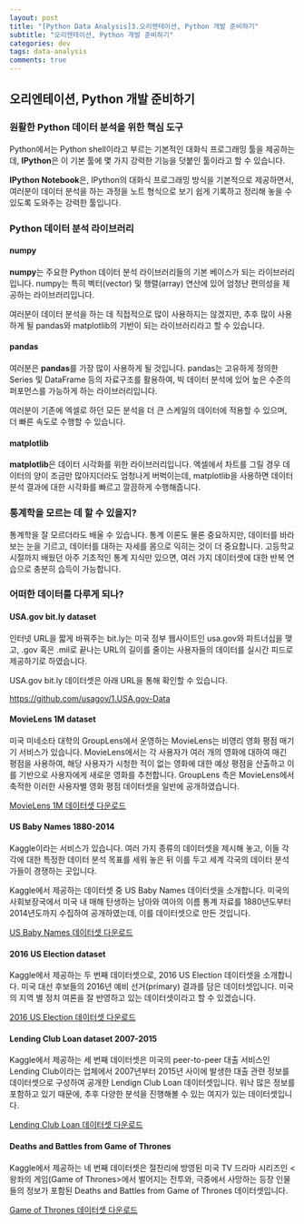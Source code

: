 ```yaml
---
layout: post
title: "[Python Data Analysis]3.오리엔테이션, Python 개발 준비하기"
subtitle: "오리엔테이션, Python 개발 준비하기"
categories: dev
tags: data-analysis
comments: true
---
```


## 오리엔테이션, Python 개발 준비하기

### 원활한 Python 데이터 분석을 위한 핵심 도구

Python에서는 Python shell이라고 부르는 기본적인 대화식 프로그래밍 툴을 제공하는데, **IPython**은 이 기본 툴에 몇 가지 강력한 기능을 덧붙인 툴이라고 할 수 있습니다.


**IPython Notebook**은, IPython의 대화식 프로그래밍 방식을 기본적으로 제공하면서, 여러분이 데이터 분석을 하는 과정을 노트 형식으로 보기 쉽게 기록하고 정리해 놓을 수 있도록 도와주는 강력한 툴입니다.


### Python 데이터 분석 라이브러리

#### numpy

**numpy**는 주요한 Python 데이터 분석 라이브러리들의 기본 베이스가 되는 라이브러리입니다. numpy는 특히 벡터(vector) 및 행렬(array) 연산에 있어 엄청난 편의성을 제공하는 라이브러리입니다.


여러분이 데이터 분석을 하는 데 직접적으로 많이 사용하지는 않겠지만, 추후 많이 사용하게 될 pandas와 matplotlib의 기반이 되는 라이브러리라고 할 수 있습니다.


#### pandas

여러분은 **pandas**를 가장 많이 사용하게 될 것입니다. pandas는 고유하게 정의한 Series 및 DataFrame 등의 자료구조를 활용하여, 빅 데이터 분석에 있어 높은 수준의 퍼포먼스를 가능하게 하는 라이브러리입니다.


여러분이 기존에 엑셀로 하던 모든 분석을 더 큰 스케일의 데이터에 적용할 수 있으며, 더 빠른 속도로 수행할 수 있습니다.


#### matplotlib

**matplotlib**은 데이터 시각화를 위한 라이브러리입니다. 엑셀에서 차트를 그릴 경우 데이터의 양이 조금만 많아지더라도 엄청나게 버벅이는데, matplotlib을 사용하면 데이터 분석 결과에 대한 시각화를 빠르고 깔끔하게 수행해줍니다.


### 통계학을 모르는 데 할 수 있을지?

통계학을 잘 모르더라도 배울 수 있습니다. 통계 이론도 물론 중요하지만, 데이터를 바라보는 눈을 기르고, 데이터를 대하는 자세를 몸으로 익히는 것이 더 중요합니다. 고등학교 시절까지 배웠던 아주 기초적인 통계 지식만 있으면, 여러 가지 데이터셋에 대한 반복 연습으로 충분히 습득이 가능합니다.


### 어떠한 데이터를 다루게 되나?

#### USA.gov bit.ly dataset

인터넷 URL을 짧게 바꿔주는 bit.ly는 미국 정부 웹사이트인 usa.gov와 파트너십을 맺고, .gov 혹은 .mil로 끝나는 URL의 길이를 줄이는 사용자들의 데이터를 실시간 피드로 제공하기로 하였습니다.


USA.gov bit.ly 데이터셋은 아래 URL을 통해 확인할 수 있습니다.


https://github.com/usagov/1.USA.gov-Data


#### MovieLens 1M dataset

미국 미네소타 대학의 GroupLens에서 운영하는 MovieLens는 비영리 영화 평점 매기기 서비스가 있습니다. MovieLens에서는 각 사용자가 여러 개의 영화에 대하여 매긴 평점을 사용하여, 해당 사용자가 시청한 적이 없는 영화에 대한 예상 평점을 산출하고 이를 기반으로 사용자에게 새로운 영화를 추천합니다. GroupLens 측은 MovieLens에서 축적한 이러한 사용자별 영화 평점 데이터셋을 일반에 공개하였습니다.


[MovieLens 1M 데이터셋 다운로드](https://drive.google.com/open?id=0B9fcvsgEhJNsRm9kbVdQT3M3ZTg)


#### US Baby Names 1880-2014

Kaggle이라는 서비스가 있습니다. 여러 가지 종류의 데이터셋을 제시해 놓고, 이들 각각에 대한 특정한 데이터 분석 목표를 세워 놓은 뒤 이를 두고 세계 각국의 데이터 분석가들이 경쟁하는 곳입니다.


Kaggle에서 제공하는 데이터셋 중 US Baby Names 데이터셋을 소개합니다. 미국의 사회보장국에서 미국 내 매해 탄생하는 남아와 여아의 이름 통계 자료를 1880년도부터 2014년도까지 수집하여 공개하였는데, 이를 데이터셋으로 만든 것입니다.


[US Baby Names 데이터셋 다운로드](https://drive.google.com/open?id=0B9fcvsgEhJNsN0FUaGZudFYyTVU)


#### 2016 US Election dataset

Kaggle에서 제공하는 두 번째 데이터셋으로, 2016 US Election 데이터셋을 소개합니다. 미국 대선 후보들의 2016년 예비 선거(primary) 결과를 담은 데이터셋입니다. 미국의 지역 별 정치 여론을 잘 반영하고 있는 데이터셋이라고 할 수 있겠습니다.


[2016 US Election 데이터셋 다운로드](https://drive.google.com/open?id=0B9fcvsgEhJNscjN0WGpRckh4SGM)


#### Lending Club Loan dataset 2007-2015

Kaggle에서 제공하는 세 번째 데이터셋은 미국의 peer-to-peer 대출 서비스인 Lending Club이라는 업체에서 2007년부터 2015년 사이에 발생한 대출 관련 정보를 데이터셋으로 구성하여 공개한 Lendign Club Loan 데이터셋입니다. 워낙 많은 정보를 포함하고 있기 때문에, 추후 다양한 분석을 진행해볼 수 있는 여지가 있는 데이터셋입니다.


[Lending Club Loan 데이터셋 다운로드](https://drive.google.com/open?id=0B9fcvsgEhJNsVlZISXdPSGc4Zlk)


#### Deaths and Battles from Game of Thrones

Kaggle에서 제공하는 네 번째 데이터셋은 절찬리에 방영된 미국 TV 드라마 시리즈인 <왕좌의 게임(Game of Thrones>에서 벌어지는 전투와, 극중에서 사망하는 등장 인물들의 정보가 포함된 Deaths and Battles from Game of Thrones 데이터셋입니다.

[Game of Thrones 데이터셋 다운로드](https://drive.google.com/open?id=0B9fcvsgEhJNsbTlRLTVNZGdRQTQ)